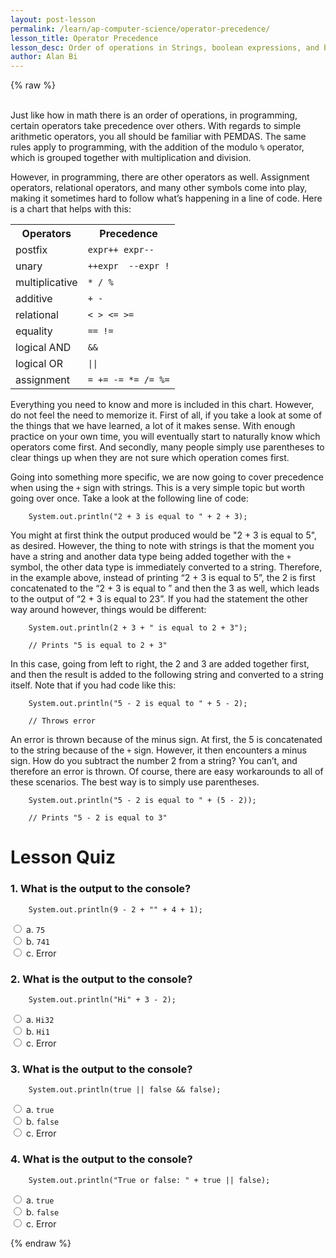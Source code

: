 ```yaml
---
layout: post-lesson
permalink: /learn/ap-computer-science/operator-precedence/
lesson_title: Operator Precedence
lesson_desc: Order of operations in Strings, boolean expressions, and basic algebra.
author: Alan Bi
---
```


<script src="/questions.js"></script>

{% raw %}

<br>
Just like how in math there is an order of operations, in programming, certain operators take precedence over others. With regards to simple arithmetic operators, you all should be familiar with PEMDAS. The same rules apply to programming, with the addition of the modulo <code>%</code> operator, which is grouped together with multiplication and division. 

However, in programming, there are other operators as well. Assignment operators, relational operators, and many other symbols come into play, making it sometimes hard to follow what’s happening in a line of code. Here is a chart that helps with this: 

<table>
  <tr>
    <th>Operators</th>
    <th>Precedence</th>
  </tr>
  <tr>
    <td>postfix</td>
    <td><code>expr++ expr--</code></td>
  </tr>
  <tr>
    <td>unary</td>
    <td><code>++expr  --expr !</code></td>
  </tr>
  <tr>
    <td>multiplicative</td>
    <td><code>* / %</code></td>
  </tr>
  <tr>
    <td>additive</td>
    <td><code>+ -</code></td>
  </tr>
  <tr>
    <td>relational</td>
    <td><code>< > <= >=</code></td>
  </tr>
  <tr>
    <td>equality</td>
    <td><code>== !=</code></td>
  </tr>
  <tr>
    <td>logical AND</td>
    <td><code>&amp;&amp;</code></td>
  </tr>
  <tr>
    <td>logical OR</td>
    <td><code>||</code></td>
  </tr>
  <tr>
    <td>assignment</td>
    <td><code>= += -= *= /= %=</code></td>
  </tr>
</table>

Everything you need to know and more is included in this chart. However, do not feel the need to memorize it. First of all, if you take a look at some of the things that we have learned, a lot of it makes sense. With enough practice on your own time, you will eventually start to naturally know which operators come first. And secondly, many people simply use parentheses to clear things up when they are not sure which operation comes first. 

Going into something more specific, we are now going to cover precedence when using the <code>+</code> sign with strings. This is a very simple topic but worth going over once. Take a look at the following line of code: 

		System.out.println("2 + 3 is equal to " + 2 + 3);

You might at first think the output produced would be "2 + 3 is equal to 5", as desired. However, the thing to note with strings is that the moment you have a string and another data type being added together with the <code>+</code> symbol, the other data type is immediately converted to a string. Therefore, in the example above, instead of printing “2 + 3 is equal to 5”, the 2 is first concatenated to the “2 + 3 is equal to ” and then the 3 as well, which leads to the output of “2 + 3 is equal to 23”. If you had the statement the other way around however, things would be different: 

		System.out.println(2 + 3 + " is equal to 2 + 3");

		// Prints "5 is equal to 2 + 3"

In this case, going from left to right, the 2 and 3 are added together first, and then the result is added to the following string and converted to a string itself. Note that if you had code like this: 

		System.out.println("5 - 2 is equal to " + 5 - 2);

		// Throws error

An error is thrown because of the minus sign. At first, the 5 is concatenated to the string because of the <code>+</code> sign. However, it then encounters a minus sign. How do you subtract the number 2 from a string? You can’t, and therefore an error is thrown. Of course, there are easy workarounds to all of these scenarios. The best way is to simply use parentheses. 

		System.out.println("5 - 2 is equal to " + (5 - 2));

		// Prints "5 - 2 is equal to 3"

<h1>Lesson Quiz</h1>

<h3>1. What is the output to the console?</h3>

		System.out.println(9 - 2 + "" + 4 + 1);

<form>
	<div>
		<input type="radio" value="a" name="cc" onchange="check(this, 'b')">
		a. <code>75</code>
	</div>
	<div>
		<input type="radio" value="b" name="cc" onchange="check(this, 'b')">
		b. <code>741</code>
	</div>
	<div>
		<input type="radio" value="c" name="cc" onchange="check(this, 'b')">
		c. Error
	</div>
</form>

<h3>2. What is the output to the console?</h3>

		System.out.println("Hi" + 3 - 2);

<form>
	<div>
		<input type="radio" value="a" name="cc" onchange="check(this, 'c')">
		a. <code>Hi32</code>
	</div>
	<div>
		<input type="radio" value="b" name="cc" onchange="check(this, 'c')">
		b. <code>Hi1</code>
	</div>
	<div>
		<input type="radio" value="c" name="cc" onchange="check(this, 'c')">
		c. Error
	</div>
</form>

<h3>3. What is the output to the console?</h3>

		System.out.println(true || false && false);

<form>
	<div>
		<input type="radio" value="a" name="cc" onchange="check(this, 'a')">
		a. <code>true</code>
	</div>
	<div>
		<input type="radio" value="b" name="cc" onchange="check(this, 'a')">
		b. <code>false</code>
	</div>
	<div>
		<input type="radio" value="c" name="cc" onchange="check(this, 'a')">
		c. Error
	</div>
</form>

<h3>4. What is the output to the console?</h3>

		System.out.println("True or false: " + true || false);

<form>
	<div>
		<input type="radio" value="a" name="cc" onchange="check(this, 'c')">
		a. <code>true</code>
	</div>
	<div>
		<input type="radio" value="b" name="cc" onchange="check(this, 'c')">
		b. <code>false</code>
	</div>
	<div>
		<input type="radio" value="c" name="cc" onchange="check(this, 'c')">
		c. Error
	</div>
</form>


{% endraw %}

